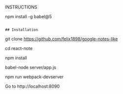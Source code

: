 INSTRUCTIONS

npm install -g babel@5
```

## Installation 
```
git clone https://github.com/felix1898/google-notes-like

cd react-note

npm install

babel-node server/app.js

npm run webpack-devserver

Go to http://localhost:8090
